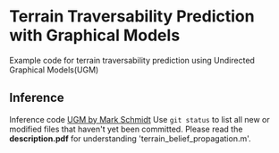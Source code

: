 # Terrain Traversability Prediction with Graphical Models

Example code for terrain traversability prediction using Undirected Graphical Models(UGM)

## Inference

Inference code [UGM by Mark Schmidt](https://www.cs.ubc.ca/~schmidtm/Software/UGM.html)
Use `git status` to list all new or modified files that haven't yet been committed.
Please read the **description.pdf** for understanding 'terrain_belief_propagation.m'.
